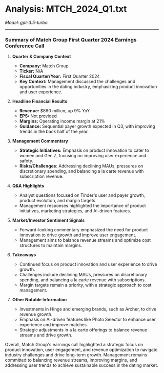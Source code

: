# Analysis: MTCH_2024_Q1.txt

*Model: gpt-3.5-turbo*

---

### Summary of Match Group First Quarter 2024 Earnings Conference Call

1. **Quarter & Company Context**
   - **Company:** Match Group
   - **Ticker:** N/A
   - **Fiscal Quarter/Year:** First Quarter 2024
   - **Key Context:** Management discussed the challenges and opportunities in the dating industry, emphasizing product innovation and user experience.

2. **Headline Financial Results**
   - **Revenue:** $860 million, up 9% YoY
   - **EPS:** Not provided
   - **Margins:** Operating income margin at 21%
   - **Guidance:** Sequential payer growth expected in Q3, with improving trends in the back half of the year.

3. **Management Commentary**
   - **Strategic Initiatives:** Emphasis on product innovation to cater to women and Gen Z, focusing on improving user experience and safety.
   - **Risks/Challenges:** Addressing declining MAUs, pressures on discretionary spending, and balancing a la carte revenue with subscription revenue.

4. **Q&A Highlights**
   - Analyst questions focused on Tinder's user and payer growth, product evolution, and margin targets.
   - Management responses highlighted the importance of product initiatives, marketing strategies, and AI-driven features.

5. **Market/Investor Sentiment Signals**
   - Forward-looking commentary emphasized the need for product innovation to drive growth and improve user engagement.
   - Management aims to balance revenue streams and optimize cost structures to maintain margins.

6. **Takeaways**
   - Continued focus on product innovation and user experience to drive growth.
   - Challenges include declining MAUs, pressures on discretionary spending, and balancing a la carte revenue with subscriptions.
   - Margin targets remain a priority, with a strategic approach to cost management.

7. **Other Notable Information**
   - Investments in Hinge and emerging brands, such as Archer, to drive revenue growth.
   - Emphasis on AI-driven features like Photo Selector to enhance user experience and improve matches.
   - Strategic adjustments in a la carte offerings to balance revenue streams and drive growth.

Overall, Match Group's earnings call highlighted a strategic focus on product innovation, user engagement, and revenue optimization to navigate industry challenges and drive long-term growth. Management remains committed to balancing revenue streams, improving margins, and addressing user trends to achieve sustainable success in the dating market.